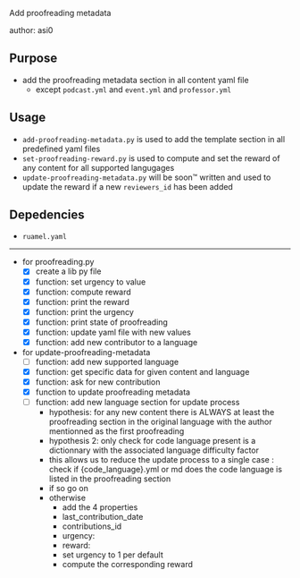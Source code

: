 Add proofreading metadata

author: asi0

## Purpose

- add the proofreading metadata section in all content yaml file
  - except `podcast.yml` and `event.yml` and `professor.yml`

## Usage

- `add-proofreading-metadata.py` is used to add the template section in all predefined yaml files
- `set-proofreading-reward.py` is used to compute and set the reward of any content for all supported langugages
- `update-proofreading-metadata.py` will be soon™ written and used to update the reward if a new `reviewers_id` has been added

## Depedencies

- `ruamel.yaml`

---

- for proofreading.py
  - [x] create a lib py file
  - [x] function: set urgency to value
  - [x] function: compute reward
  - [x] function: print the reward
  - [x] function: print the urgency
  - [x] function: print state of proofreading
  - [x] function: update yaml file with new values
  - [x] function: add new contributor to a language
- for update-proofreading-metadata
  - [ ] function: add new supported language
  - [x] function: get specific data for given content and language
  - [x] function: ask for new contribution
  - [x] function to update proofreading metadata
  - [ ] function: add new language section for update process
    - hypothesis: for any new content there is ALWAYS at least the proofreading section in the original language with the author mentionned as the first proofreading
    - hypothesis 2: only check for code language present is a dictionnary with the associated language difficulty factor
    - this allows us to reduce the update process to a single case : check if {code_language}.yml or md does the code language is listed in the proofreading section
    - if so go on
    - otherwise
      - add the 4 properties
      - last_contribution_date
      - contributions_id
      - urgency:
      - reward:
      - set urgency to 1 per default
      - compute the corresponding reward
